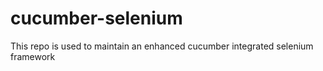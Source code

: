 # cucumber-selenium
This repo is used to maintain an enhanced cucumber integrated selenium framework

